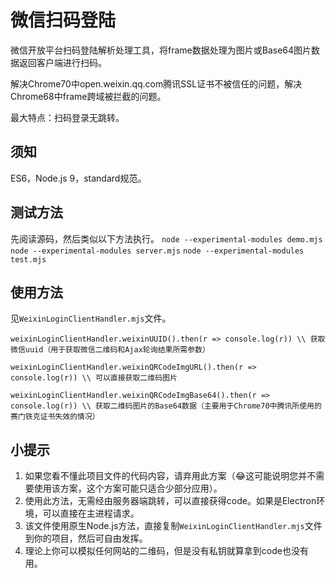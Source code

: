# 微信扫码登陆

微信开放平台扫码登陆解析处理工具，将frame数据处理为图片或Base64图片数据返回客户端进行扫码。

解决Chrome70中open.weixin.qq.com腾讯SSL证书不被信任的问题，解决Chrome68中frame跨域被拦截的问题。

最大特点：扫码登录无跳转。

## 须知
ES6，Node.js 9，standard规范。

## 测试方法

先阅读源码，然后类似以下方法执行。
`node --experimental-modules demo.mjs`
`node --experimental-modules server.mjs`
`node --experimental-modules test.mjs`

## 使用方法
见`WeixinLoginClientHandler.mjs`文件。

```
weixinLoginClientHandler.weixinUUID().then(r => console.log(r)) \\ 获取微信uuid（用于获取微信二维码和Ajax轮询结果所需参数）

weixinLoginClientHandler.weixinQRCodeImgURL().then(r => console.log(r)) \\ 可以直接获取二维码图片

weixinLoginClientHandler.weixinQRCodeImgBase64().then(r => console.log(r)) \\ 获取二维码图片的Base64数据（主要用于Chrome70中腾讯所使用的赛门铁克证书失效的情况）
```

## 小提示

1. 如果您看不懂此项目文件的代码内容，请弃用此方案（😂这可能说明您并不需要使用该方案，这个方案可能只适合少部分应用）。  
2. 使用此方法，无需经由服务器端跳转，可以直接获得code。如果是Electron环境，可以直接在主进程请求。  
3. 该文件使用原生Node.js方法，直接复制`WeixinLoginClientHandler.mjs`文件到你的项目，然后可自由发挥。  
4. 理论上你可以模拟任何网站的二维码，但是没有私钥就算拿到code也没有用。  
